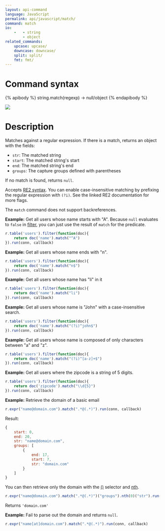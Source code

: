 ```yaml
---
layout: api-command
language: JavaScript
permalink: api/javascript/match/
command: match
io:
    -   - string
        - object
related_commands:
    upcase: upcase/
    downcase: downcase/
    split: split/
    fmt: fmt/
---
```


# Command syntax #

{% apibody %}
string.match(regexp) &rarr; null/object
{% endapibody %}

<img src="/assets/images/docs/api_illustrations/match.png" class="api_command_illustration" />

# Description #

Matches against a regular expression. If there is a match, returns an object with the fields:

- `str`: The matched string
- `start`: The matched string's start
- `end`: The matched string's end
- `groups`: The capture groups defined with parentheses

If no match is found, returns `null`.

<!-- break -->

Accepts [RE2 syntax][re2]. You can enable case-insensitive matching by prefixing the regular expression with `(?i)`. See the linked RE2 documentation for more flags.

[re2]: https://github.com/google/re2/wiki/Syntax

The `match` command does not support backreferences.

__Example:__ Get all users whose name starts with "A". Because `null` evaluates to `false` in
[filter](/api/javascript/filter/), you can just use the result of `match` for the predicate.


```js
r.table('users').filter(function(doc){
    return doc('name').match("^A")
}).run(conn, callback)
```

__Example:__ Get all users whose name ends with "n".

```js
r.table('users').filter(function(doc){
    return doc('name').match("n$")
}).run(conn, callback)
```
__Example:__ Get all users whose name has "li" in it

```js
r.table('users').filter(function(doc){
    return doc('name').match("li")
}).run(conn, callback)
```

__Example:__ Get all users whose name is "John" with a case-insensitive search.

```js
r.table('users').filter(function(doc){
    return doc('name').match("(?i)^john$")
}).run(conn, callback)
```

__Example:__ Get all users whose name is composed of only characters between "a" and "z".

```js
r.table('users').filter(function(doc){
    return doc('name').match("(?i)^[a-z]+$")
}).run(conn, callback)
```

__Example:__ Get all users where the zipcode is a string of 5 digits.

```js
r.table('users').filter(function(doc){
    return doc('zipcode').match("\\d{5}")
}).run(conn, callback)
```


__Example:__ Retrieve the domain of a basic email

```js
r.expr("name@domain.com").match(".*@(.*)").run(conn, callback)
```

Result:

```js
{
    start: 0,
    end: 20,
    str: "name@domain.com",
    groups: [
        {
            end: 17,
            start: 7,
            str: "domain.com"
        }
    ]
}
```

You can then retrieve only the domain with the [\(\)](/api/javascript/get_field) selector and [nth](/api/javascript/nth).

```js
r.expr("name@domain.com").match(".*@(.*)")("groups").nth(0)("str").run(conn, callback)
```

Returns `'domain.com'`


__Example:__ Fail to parse out the domain and returns `null`.

```js
r.expr("name[at]domain.com").match(".*@(.*)").run(conn, callback)
```
